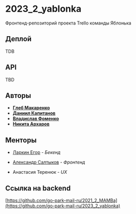 # 2023_2_yablonka
Фронтенд-репозиторий проекта Trello команды Яблонька

## Деплой

TDB

## API

TBD

## Авторы

* [**Глеб Макаренко**](https://github.com/Glibusss)
* [**Даниил Капитанов**](https://github.com/SmileyTheSmile)
* [**Владислав Фоменко**](https://github.com/wolpy01)
* [**Никита Архаров**](https://github.com/bqback)

## Менторы
- [Ларкин Егор](https://github.com/WhoIsYgim) - *Бекенд*

- [Александр Салтыков](https://github.com/johnSamilin) - *Фронтенд*

- Анастасия Теренюк - *UX*

## Ссылка на backend

[https://github.com/go-park-mail-ru/2021_2_MAMBa](https://github.com/go-park-mail-ru/2023_2_yablonka)

